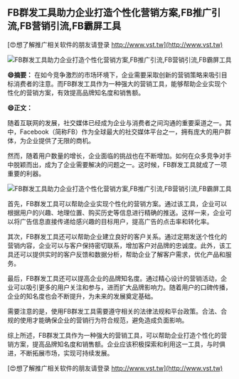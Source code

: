 ## **FB群发工具助力企业打造个性化营销方案,FB推广引流,FB营销引流,FB霸屏工具**

[😍想了解推广相关软件的朋友请登录 http://www.vst.tw](http://www.vst.tw)

 <center><img src="https://vst.tw/MP4/tuiguang/png/2.png" alt="FB群发工具助力企业打造个性化营销方案,FB推广引流,FB营销引流,FB霸屏工具"></center>

**😄摘要：**
在如今竞争激烈的市场环境下，企业需要采取创新的营销策略来吸引目标消费者的注意。而FB群发工具作为一种强大的营销工具，能够帮助企业实现个性化的营销方案，有效提高品牌知名度和销售额。

**😄正文：**

随着互联网的发展，社交媒体已经成为企业与消费者之间沟通的重要渠道之一。其中，Facebook（简称FB）作为全球最大的社交媒体平台之一，拥有庞大的用户群体，为企业提供了无限的商机。

然而，随着用户数量的增长，企业面临的挑战也在不断增加。如何在众多竞争对手中脱颖而出，成为了企业需要解决的问题之一。这时候，FB群发工具就成了一项重要的利器。

 <center><img src="https://vst.tw/MP4/tuiguang/png/5.png" alt="FB群发工具助力企业打造个性化营销方案,FB推广引流,FB营销引流,FB霸屏工具"></center>

首先，FB群发工具可以帮助企业实现个性化的营销方案。通过该工具，企业可以根据用户的兴趣、地理位置、购买历史等信息进行精确的推送。这样一来，企业可以将广告信息直接传递给感兴趣的目标用户，提高广告的点击率和转化率。

其次，FB群发工具还可以帮助企业建立良好的客户关系。通过定期发送个性化的营销内容，企业可以与客户保持密切联系，增加客户对品牌的忠诚度。此外，该工具还可以提供实时的客户反馈和数据分析，帮助企业了解客户需求，优化产品和服务。

最后，FB群发工具还可以提高企业的品牌知名度。通过精心设计的营销活动，企业可以吸引更多的用户关注和参与，进而扩大品牌影响力。随着用户的口碑传播，企业的知名度也会不断提升，为未来的发展奠定基础。

需要注意的是，使用FB群发工具需要遵守相关的法律法规和平台政策。合法、合规的使用才能确保企业的营销行为符合规范，避免造成负面影响。

综上所述，FB群发工具作为一种强大的营销工具，可以帮助企业打造个性化的营销方案，提高品牌知名度和销售额。企业应该积极探索和利用这一工具，与时俱进，不断拓展市场，实现可持续发展。

[😍想了解推广相关软件的朋友请登录 http://www.vst.tw](http://www.vst.tw)



